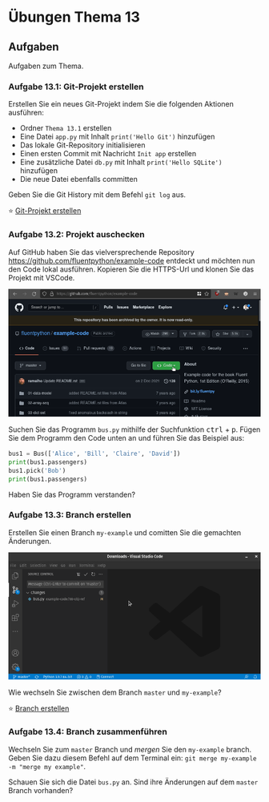 # Übungen Thema 13

## Aufgaben

Aufgaben zum Thema.

### Aufgabe 13.1: Git-Projekt erstellen

Erstellen Sie ein neues Git-Projekt indem Sie die folgenden Aktionen ausführen:

* Ordner `Thema 13.1` erstellen
* Eine Datei `app.py` mit Inhalt `print('Hello Git')` hinzufügen
* Das lokale Git-Repository initialisieren
* Einen ersten Commit mit Nachricht `Init app` erstellen
* Eine zusätzliche Datei `db.py` mit Inhalt `print('Hello SQLite')` hinzufügen
* Die neue Datei ebenfalls committen

Geben Sie die Git History mit dem Befehl `git log` aus.

⭐ [Git-Projekt erstellen](https://github.com/janikvonrotz/python.casa/tree/main/topic-13/Git-Projekt%20erstellen)

### Aufgabe 13.2: Projekt auschecken

Auf GitHub haben Sie das vielversprechende Repository <https://github.com/fluentpython/example-code> entdeckt und möchten nun den Code lokal ausführen. Kopieren Sie die HTTPS-Url und klonen Sie das Projekt mit VSCode.

![git-clone](../git-clone.gif)

Suchen Sie das Programm `bus.py` mithilfe der Suchfunktion <kbd>ctrl</kbd> + <kbd>p</kbd>. Fügen Sie dem Programm den Code unten an und führen Sie das Beispiel aus:

```python
bus1 = Bus(['Alice', 'Bill', 'Claire', 'David'])
print(bus1.passengers)
bus1.pick('Bob')
print(bus1.passengers)
```

Haben Sie das Programm verstanden?

### Aufgabe 13.3: Branch erstellen

Erstellen Sie einen Branch `my-example` und comitten Sie die gemachten Änderungen.

![git-branch](../git-branch.gif)

Wie wechseln Sie zwischen dem Branch `master` und `my-example`?

⭐ [Branch erstellen](https://github.com/janikvonrotz/python.casa/tree/main/topic-13/Branch%20erstellen)

### Aufgabe 13.4: Branch zusammenführen

Wechseln Sie zum `master` Branch und *mergen* Sie den `my-example` branch. Geben Sie dazu diesem Befehl auf dem Terminal ein: `git merge my-example -m "merge my example"`.

Schauen Sie sich die Datei `bus.py` an. Sind ihre Änderungen auf dem `master` Branch vorhanden?